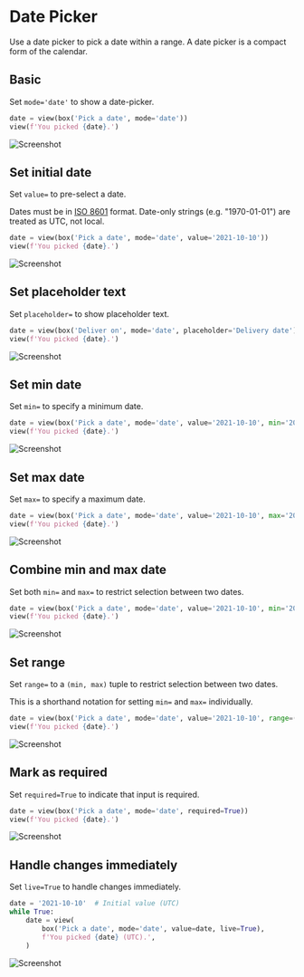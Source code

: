 # Date Picker

Use a date picker to pick a date within a range. A date picker is a compact form of the calendar.

## Basic

Set `mode='date'` to show a date-picker.


```py
date = view(box('Pick a date', mode='date'))
view(f'You picked {date}.')
```


![Screenshot](assets/screenshots/date_basic.png)


## Set initial date

Set `value=` to pre-select a date.

Dates must be in [ISO 8601](https://en.wikipedia.org/wiki/ISO_8601) format.
Date-only strings (e.g. "1970-01-01") are treated as UTC, not local.


```py
date = view(box('Pick a date', mode='date', value='2021-10-10'))
view(f'You picked {date}.')
```


![Screenshot](assets/screenshots/date_value.png)


## Set placeholder text

Set `placeholder=` to show placeholder text.


```py
date = view(box('Deliver on', mode='date', placeholder='Delivery date'))
view(f'You picked {date}.')
```


![Screenshot](assets/screenshots/date_placeholder.png)


## Set min date

Set `min=` to specify a minimum date.


```py
date = view(box('Pick a date', mode='date', value='2021-10-10', min='2019-01-01'))
view(f'You picked {date}.')
```


![Screenshot](assets/screenshots/date_min.png)


## Set max date

Set `max=` to specify a maximum date.


```py
date = view(box('Pick a date', mode='date', value='2021-10-10', max='2022-12-31'))
view(f'You picked {date}.')
```


![Screenshot](assets/screenshots/date_max.png)


## Combine min and max date

Set both `min=` and `max=` to restrict selection between two dates.


```py
date = view(box('Pick a date', mode='date', value='2021-10-10', min='2019-01-01', max='2022-12-31'))
view(f'You picked {date}.')
```


![Screenshot](assets/screenshots/date_min_max.png)


## Set range

Set `range=` to a `(min, max)` tuple to restrict selection between two dates.

This is a shorthand notation for setting `min=` and `max=` individually.


```py
date = view(box('Pick a date', mode='date', value='2021-10-10', range=('2019-01-01', '2022-12-31')))
view(f'You picked {date}.')
```


![Screenshot](assets/screenshots/date_range.png)


## Mark as required

Set `required=True` to indicate that input is required.


```py
date = view(box('Pick a date', mode='date', required=True))
view(f'You picked {date}.')
```


![Screenshot](assets/screenshots/date_required.png)


## Handle changes immediately

Set `live=True` to handle changes immediately.


```py
date = '2021-10-10'  # Initial value (UTC)
while True:
    date = view(
        box('Pick a date', mode='date', value=date, live=True),
        f'You picked {date} (UTC).',
    )
```


![Screenshot](assets/screenshots/date_live.png)
